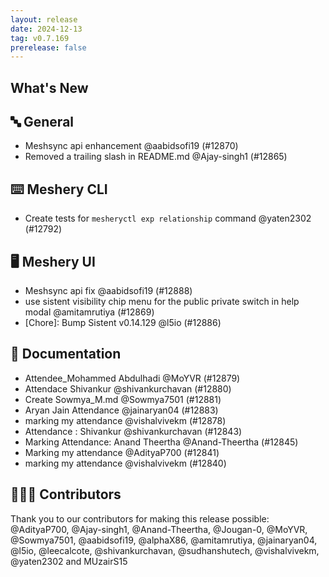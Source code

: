 ```yaml
---
layout: release
date: 2024-12-13
tag: v0.7.169
prerelease: false
---
```


## What's New
## 🔤 General
- Meshsync api enhancement @aabidsofi19 (#12870)
- Removed a trailing slash in README.md @Ajay-singh1 (#12865)

## ⌨️ Meshery CLI

- Create tests for `mesheryctl exp relationship` command @yaten2302 (#12792)

## 🖥 Meshery UI

- Meshsync api fix @aabidsofi19 (#12888)
- use sistent visibility chip menu for the public private switch in help modal @amitamrutiya (#12869)
- \[Chore\]: Bump Sistent v0.14.129 @l5io (#12886)

## 📖 Documentation

- Attendee_Mohammed Abdulhadi @MoYVR (#12879)
- Attendace Shivankur @shivankurchavan (#12880)
- Create Sowmya_M.md @Sowmya7501 (#12881)
- Aryan Jain Attendance @jainaryan04 (#12883)
- marking my attendance @vishalvivekm (#12878)
- Attendance : Shivankur @shivankurchavan (#12843)
- Marking Attendance: Anand Theertha @Anand-Theertha (#12845)
- Marking my attendance @AdityaP700 (#12841)
- marking my attendance @vishalvivekm (#12840)

## 👨🏽‍💻 Contributors

Thank you to our contributors for making this release possible:
@AdityaP700, @Ajay-singh1, @Anand-Theertha, @Jougan-0, @MoYVR, @Sowmya7501, @aabidsofi19, @alphaX86, @amitamrutiya, @jainaryan04, @l5io, @leecalcote, @shivankurchavan, @sudhanshutech, @vishalvivekm, @yaten2302 and MUzairS15

